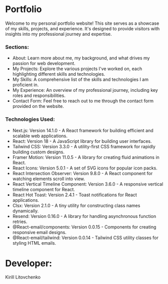 # Portfolio

Welcome to my personal portfolio website! This site serves as a showcase of my skills, projects, and experience. It's designed to provide visitors with insights into my professional journey and expertise.

### Sections:

- About: Learn more about me, my background, and what drives my passion for web development.
- My Projects: Explore the various projects I've worked on, each highlighting different skills and technologies.
- My Skills: A comprehensive list of the skills and technologies I am proficient in.
- My Experience: An overview of my professional journey, including key roles and responsibilities.
- Contact Form: Feel free to reach out to me through the contact form provided on the website.

### Technologies Used:

- Next.js: Version 14.1.0 - A React framework for building efficient and scalable web applications.
- React: Version 18 - A JavaScript library for building user interfaces.
- Tailwind CSS: Version 3.3.0 - A utility-first CSS framework for rapidly building custom designs.
- Framer Motion: Version 11.0.5 - A library for creating fluid animations in React.
- React Icons: Version 5.0.1 - A set of SVG icons for popular icon packs.
- React Intersection Observer: Version 9.8.0 - A React component for watching elements scroll into view.
- React Vertical Timeline Component: Version 3.6.0 - A responsive vertical timeline component for React.
- React Hot Toast: Version 2.4.1 - Toast notifications for React applications.
- Clsx: Version 2.1.0 - A tiny utility for constructing class names dynamically.
- Resend: Version 0.16.0 - A library for handling asynchronous function retries.
- @React-email/components: Version 0.0.15 - Components for creating responsive email designs.
- @React-email/tailwind: Version 0.0.14 - Tailwind CSS utility classes for styling HTML emails.

# Developer:

Kirill Litovchenko
